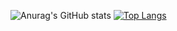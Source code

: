 <p align="center"> 
                     
<!--                       
**Rodoll99/Rodoll99**  is a ✨ _special_ ✨ repository because its `README.md` (this file) appears on your GitHub profile    .           

Here are some ideas to get you started:  
       
- 🔭 I’m currently working on ...    
- 🌱 I’m currently learning ...
- 👯 I’m looking to collaborate on ...    
- 🤔 I’m looking for help with ...     
- 💬 Ask me about ...
- 📫 How to reach me: ...
- 😄 Pronouns: ...
- ⚡ Fun fact: ... ㅎ
-->
  
![Anurag's GitHub stats](https://github-readme-stats.vercel.app/api?username=Rodoll99&show_icons=true&theme=default)
[![Top Langs](https://github-readme-stats.vercel.app/api/top-langs/?username=Rodoll99&layout=donut)](https://github.com/anuraghazra/github-readme-stats)
</p>
